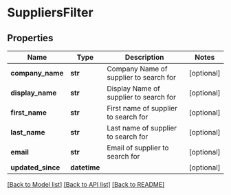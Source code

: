 # SuppliersFilter


## Properties
Name | Type | Description | Notes
------------ | ------------- | ------------- | -------------
**company_name** | **str** | Company Name of supplier to search for | [optional] 
**display_name** | **str** | Display Name of supplier to search for | [optional] 
**first_name** | **str** | First name of supplier to search for | [optional] 
**last_name** | **str** | Last name of supplier to search for | [optional] 
**email** | **str** | Email of supplier to search for | [optional] 
**updated_since** | **datetime** |  | [optional] 

[[Back to Model list]](../../README.md#documentation-for-models) [[Back to API list]](../../README.md#documentation-for-api-endpoints) [[Back to README]](../../README.md)


